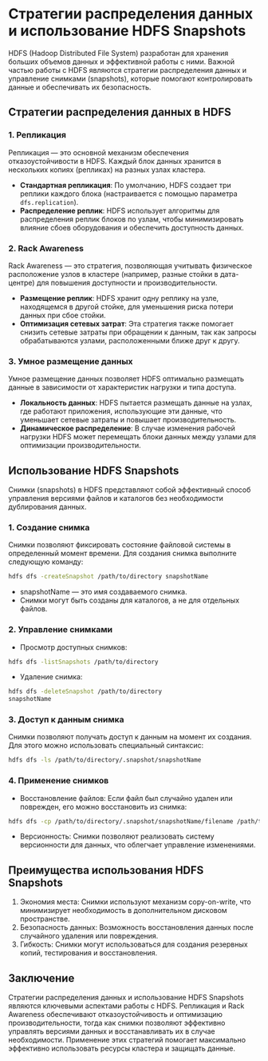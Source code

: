 # Стратегии распределения данных и использование HDFS Snapshots

HDFS (Hadoop Distributed File System) разработан для хранения больших объемов данных и эффективной работы с ними. Важной частью работы с HDFS являются стратегии распределения данных и управление снимками (snapshots), которые помогают контролировать данные и обеспечивать их безопасность.

## Стратегии распределения данных в HDFS

### 1. Репликация

Репликация — это основной механизм обеспечения отказоустойчивости в HDFS. Каждый блок данных хранится в нескольких копиях (репликах) на разных узлах кластера.

- **Стандартная репликация**: По умолчанию, HDFS создает три реплики каждого блока (настраивается с помощью параметра `dfs.replication`).
- **Распределение реплик**: HDFS использует алгоритмы для распределения реплик блоков по узлам, чтобы минимизировать влияние сбоев оборудования и обеспечить доступность данных.

### 2. Rack Awareness

Rack Awareness — это стратегия, позволяющая учитывать физическое расположение узлов в кластере (например, разные стойки в дата-центре) для повышения доступности и производительности.

- **Размещение реплик**: HDFS хранит одну реплику на узле, находящемся в другой стойке, для уменьшения риска потери данных при сбое стойки.
- **Оптимизация сетевых затрат**: Эта стратегия также помогает снизить сетевые затраты при обращении к данным, так как запросы обрабатываются узлами, расположенными ближе друг к другу.

### 3. Умное размещение данных

Умное размещение данных позволяет HDFS оптимально размещать данные в зависимости от характеристик нагрузки и типа доступа.

- **Локальность данных**: HDFS пытается размещать данные на узлах, где работают приложения, использующие эти данные, что уменьшает сетевые затраты и повышает производительность.
- **Динамическое распределение**: В случае изменения рабочей нагрузки HDFS может перемещать блоки данных между узлами для оптимизации производительности.

## Использование HDFS Snapshots

Снимки (snapshots) в HDFS представляют собой эффективный способ управления версиями файлов и каталогов без необходимости дублирования данных.

### 1. Создание снимка

Снимки позволяют фиксировать состояние файловой системы в определенный момент времени. Для создания снимка выполните следующую команду:

```bash
hdfs dfs -createSnapshot /path/to/directory snapshotName
```
- snapshotName — это имя создаваемого снимка.
- Снимки могут быть созданы для каталогов, а не для отдельных файлов.
### 2. Управление снимками
- Просмотр доступных снимков:
```bash
hdfs dfs -listSnapshots /path/to/directory
```
- Удаление снимка:
```bash
hdfs dfs -deleteSnapshot /path/to/directory 
snapshotName
```
### 3. Доступ к данным снимка
Снимки позволяют получать доступ к данным на момент их создания. Для этого можно использовать специальный синтаксис:

```bash
hdfs dfs -ls /path/to/directory/.snapshot/snapshotName
```
### 4. Применение снимков
- Восстановление файлов: Если файл был случайно удален или поврежден, его можно восстановить из снимка:
```bash
hdfs dfs -cp /path/to/directory/.snapshot/snapshotName/filename /path/to/directory/
```
- Версионность: Снимки позволяют реализовать систему версионности для данных, что облегчает управление изменениями.
## Преимущества использования HDFS Snapshots
1. Экономия места: Снимки используют механизм copy-on-write, что минимизирует необходимость в дополнительном дисковом пространстве.
2. Безопасность данных: Возможность восстановления данных после случайного удаления или повреждения.
3. Гибкость: Снимки могут использоваться для создания резервных копий, тестирования и восстановления.
## Заключение

Стратегии распределения данных и использование HDFS Snapshots являются ключевыми аспектами работы с HDFS. Репликация и Rack Awareness обеспечивают отказоустойчивость и оптимизацию производительности, тогда как снимки позволяют эффективно управлять версиями данных и восстанавливать их в случае необходимости. Применение этих стратегий помогает максимально эффективно использовать ресурсы кластера и защищать данные.